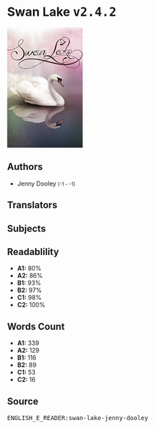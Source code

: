 # Swan Lake <kbd>v2.4.2</kbd>

![](./cover.medium.jpg "")

## Authors


 - Jenny Dooley <small>(-1 - -1)</small>

## Translators



## Subjects



## Readablility


 - **A1:** 80%
 - **A2:** 86%
 - **B1:** 93%
 - **B2:** 97%
 - **C1:** 98%
 - **C2:** 100%

## Words Count


 - **A1:** 339
 - **A2:** 129
 - **B1:** 116
 - **B2:** 89
 - **C1:** 53
 - **C2:** 16

## Source


<kbd>ENGLISH_E_READER:swan-lake-jenny-dooley</kbd>
